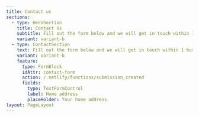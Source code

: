 ```yaml
---
title: Contact us
sections:
  - type: HeroSection
    title: Contact Us
    subtitle: Fill out the form below and we will get in touch within 1 business day.
    variant: variant-b
  - type: ContactSection
    text: Fill out the form below and we will get in touch within 1 business day.
    variant: variant-b
    feature:
      type: FormBlock
      idAttr: contact-form
      action: /.netlify/functions/submission_created
      fields:
        type: TextFormControl
        label: Home address
        placeHolder: Your home address
layout: PageLayout
---
```

